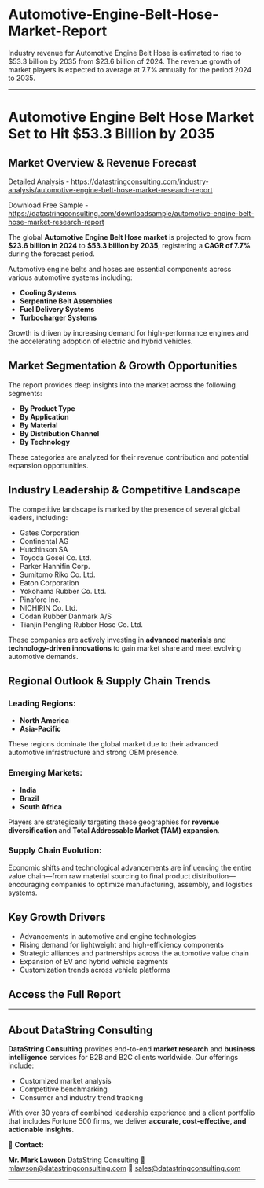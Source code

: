 # Automotive-Engine-Belt-Hose-Market-Report

Industry revenue for Automotive Engine Belt Hose is estimated to rise to $53.3 billion by 2035 from $23.6 billion of 2024. The revenue growth of market players is expected to average at 7.7% annually for the period 2024 to 2035.

---

# **Automotive Engine Belt Hose Market Set to Hit \$53.3 Billion by 2035**

## **Market Overview & Revenue Forecast**

Detailed Analysis - https://datastringconsulting.com/industry-analysis/automotive-engine-belt-hose-market-research-report

Download Free Sample - https://datastringconsulting.com/downloadsample/automotive-engine-belt-hose-market-research-report

The global **Automotive Engine Belt Hose market** is projected to grow from **\$23.6 billion in 2024** to **\$53.3 billion by 2035**, registering a **CAGR of 7.7%** during the forecast period.

Automotive engine belts and hoses are essential components across various automotive systems including:

* **Cooling Systems**
* **Serpentine Belt Assemblies**
* **Fuel Delivery Systems**
* **Turbocharger Systems**

Growth is driven by increasing demand for high-performance engines and the accelerating adoption of electric and hybrid vehicles.

## **Market Segmentation & Growth Opportunities**

The report provides deep insights into the market across the following segments:

* **By Product Type**
* **By Application**
* **By Material**
* **By Distribution Channel**
* **By Technology**

These categories are analyzed for their revenue contribution and potential expansion opportunities.

## **Industry Leadership & Competitive Landscape**

The competitive landscape is marked by the presence of several global leaders, including:

* Gates Corporation
* Continental AG
* Hutchinson SA
* Toyoda Gosei Co. Ltd.
* Parker Hannifin Corp.
* Sumitomo Riko Co. Ltd.
* Eaton Corporation
* Yokohama Rubber Co. Ltd.
* Pinafore Inc.
* NICHIRIN Co. Ltd.
* Codan Rubber Danmark A/S
* Tianjin Pengling Rubber Hose Co. Ltd.

These companies are actively investing in **advanced materials** and **technology-driven innovations** to gain market share and meet evolving automotive demands.

## **Regional Outlook & Supply Chain Trends**

### **Leading Regions:**

* **North America**
* **Asia-Pacific**

These regions dominate the global market due to their advanced automotive infrastructure and strong OEM presence.

### **Emerging Markets:**

* **India**
* **Brazil**
* **South Africa**

Players are strategically targeting these geographies for **revenue diversification** and **Total Addressable Market (TAM) expansion**.

### **Supply Chain Evolution:**

Economic shifts and technological advancements are influencing the entire value chain—from raw material sourcing to final product distribution—encouraging companies to optimize manufacturing, assembly, and logistics systems.

## **Key Growth Drivers**

* Advancements in automotive and engine technologies
* Rising demand for lightweight and high-efficiency components
* Strategic alliances and partnerships across the automotive value chain
* Expansion of EV and hybrid vehicle segments
* Customization trends across vehicle platforms

## **Access the Full Report**

---

## **About DataString Consulting**

**DataString Consulting** provides end-to-end **market research** and **business intelligence** services for B2B and B2C clients worldwide. Our offerings include:

* Customized market analysis
* Competitive benchmarking
* Consumer and industry trend tracking

With over 30 years of combined leadership experience and a client portfolio that includes Fortune 500 firms, we deliver **accurate, cost-effective, and actionable insights**.

📩 **Contact:**

**Mr. Mark Lawson**
DataString Consulting
📧 [mlawson@datastringconsulting.com](mailto:mlawson@datastringconsulting.com)
📧 [sales@datastringconsulting.com](mailto:sales@datastringconsulting.com)

---
